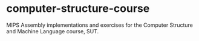 # computer-structure-course
MIPS Assembly implementations and exercises for the Computer Structure and Machine Language course, SUT.
